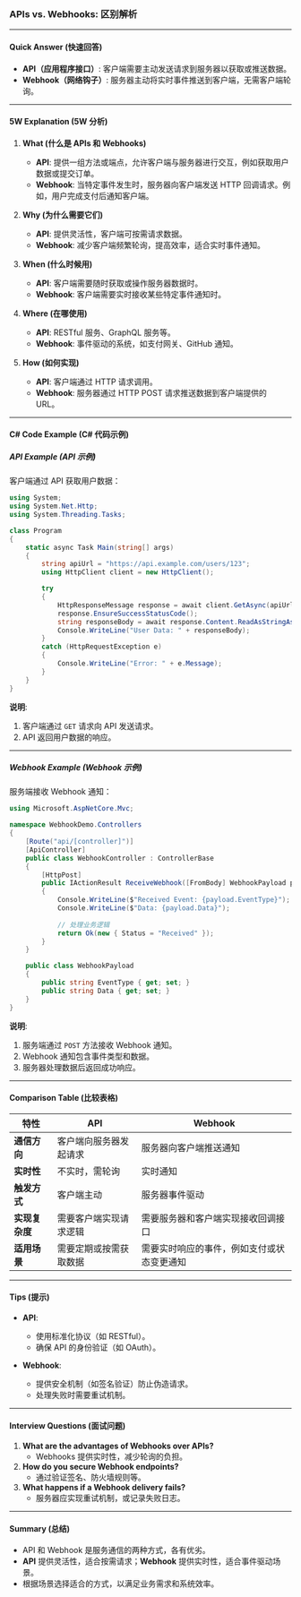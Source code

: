 ### APIs vs. Webhooks: 区别解析

---

#### **Quick Answer (快速回答)**

- **API（应用程序接口）**: 客户端需要主动发送请求到服务器以获取或推送数据。  
- **Webhook（网络钩子）**: 服务器主动将实时事件推送到客户端，无需客户端轮询。

---

#### **5W Explanation (5W 分析)**

1. **What (什么是 APIs 和 Webhooks)**  
   - **API**: 提供一组方法或端点，允许客户端与服务器进行交互，例如获取用户数据或提交订单。
   - **Webhook**: 当特定事件发生时，服务器向客户端发送 HTTP 回调请求。例如，用户完成支付后通知客户端。

2. **Why (为什么需要它们)**  
   - **API**: 提供灵活性，客户端可按需请求数据。
   - **Webhook**: 减少客户端频繁轮询，提高效率，适合实时事件通知。

3. **When (什么时候用)**  
   - **API**: 客户端需要随时获取或操作服务器数据时。
   - **Webhook**: 客户端需要实时接收某些特定事件通知时。

4. **Where (在哪使用)**  
   - **API**: RESTful 服务、GraphQL 服务等。
   - **Webhook**: 事件驱动的系统，如支付网关、GitHub 通知。

5. **How (如何实现)**  
   - **API**: 客户端通过 HTTP 请求调用。
   - **Webhook**: 服务器通过 HTTP POST 请求推送数据到客户端提供的 URL。

---

#### **C# Code Example (C# 代码示例)**

##### API Example (API 示例)

客户端通过 API 获取用户数据：
```csharp
using System;
using System.Net.Http;
using System.Threading.Tasks;

class Program
{
    static async Task Main(string[] args)
    {
        string apiUrl = "https://api.example.com/users/123";
        using HttpClient client = new HttpClient();

        try
        {
            HttpResponseMessage response = await client.GetAsync(apiUrl);
            response.EnsureSuccessStatusCode();
            string responseBody = await response.Content.ReadAsStringAsync();
            Console.WriteLine("User Data: " + responseBody);
        }
        catch (HttpRequestException e)
        {
            Console.WriteLine("Error: " + e.Message);
        }
    }
}
```

**说明**:
1. 客户端通过 `GET` 请求向 API 发送请求。
2. API 返回用户数据的响应。

---

##### Webhook Example (Webhook 示例)

服务端接收 Webhook 通知：
```csharp
using Microsoft.AspNetCore.Mvc;

namespace WebhookDemo.Controllers
{
    [Route("api/[controller]")]
    [ApiController]
    public class WebhookController : ControllerBase
    {
        [HttpPost]
        public IActionResult ReceiveWebhook([FromBody] WebhookPayload payload)
        {
            Console.WriteLine($"Received Event: {payload.EventType}");
            Console.WriteLine($"Data: {payload.Data}");
            
            // 处理业务逻辑
            return Ok(new { Status = "Received" });
        }
    }

    public class WebhookPayload
    {
        public string EventType { get; set; }
        public string Data { get; set; }
    }
}
```

**说明**:
1. 服务端通过 `POST` 方法接收 Webhook 通知。
2. Webhook 通知包含事件类型和数据。
3. 服务器处理数据后返回成功响应。

---

#### **Comparison Table (比较表格)**

| **特性**         | **API**                                        | **Webhook**                                    |
|------------------|-----------------------------------------------|-----------------------------------------------|
| **通信方向**      | 客户端向服务器发起请求                            | 服务器向客户端推送通知                            |
| **实时性**       | 不实时，需轮询                                  | 实时通知                                       |
| **触发方式**      | 客户端主动                                     | 服务器事件驱动                                   |
| **实现复杂度**    | 需要客户端实现请求逻辑                            | 需要服务器和客户端实现接收回调接口                    |
| **适用场景**      | 需要定期或按需获取数据                            | 需要实时响应的事件，例如支付或状态变更通知               |

---

#### **Tips (提示)**

- **API**:
  - 使用标准化协议（如 RESTful）。
  - 确保 API 的身份验证（如 OAuth）。

- **Webhook**:
  - 提供安全机制（如签名验证）防止伪造请求。
  - 处理失败时需要重试机制。

---

#### **Interview Questions (面试问题)**

1. **What are the advantages of Webhooks over APIs?**
   - Webhooks 提供实时性，减少轮询的负担。
2. **How do you secure Webhook endpoints?**
   - 通过验证签名、防火墙规则等。
3. **What happens if a Webhook delivery fails?**
   - 服务器应实现重试机制，或记录失败日志。

---

#### **Summary (总结)**

- API 和 Webhook 是服务通信的两种方式，各有优劣。
- **API** 提供灵活性，适合按需请求；**Webhook** 提供实时性，适合事件驱动场景。
- 根据场景选择适合的方式，以满足业务需求和系统效率。

